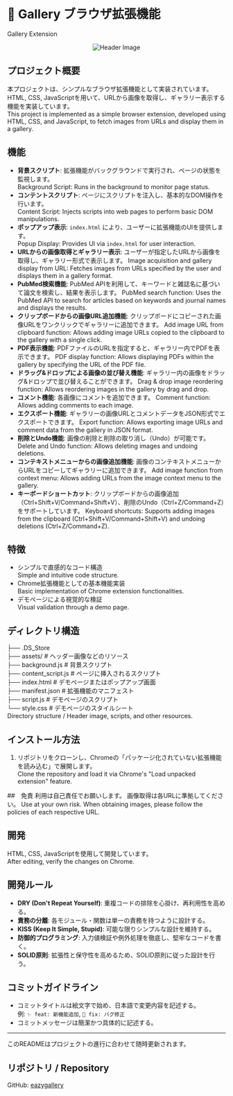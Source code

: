 # 🚀 Gallery ブラウザ拡張機能
Gallery Extension

<p align="center">
  <img src="assets/header.svg" alt="Header Image">
</p>

## プロジェクト概要
本プロジェクトは、シンプルなブラウザ拡張機能として実装されています。  
HTML, CSS, JavaScriptを用いて、URLから画像を取得し、ギャラリー表示する機能を実装しています。  
This project is implemented as a simple browser extension, developed using HTML, CSS, and JavaScript, to fetch images from URLs and display them in a gallery.


## 機能
- **背景スクリプト**: 拡張機能がバックグラウンドで実行され、ページの状態を監視します。  
  Background Script: Runs in the background to monitor page status.
- **コンテントスクリプト**: ページにスクリプトを注入し、基本的なDOM操作を行います。  
  Content Script: Injects scripts into web pages to perform basic DOM manipulations.
- **ポップアップ表示**: `index.html` により、ユーザーに拡張機能のUIを提供します。  
  Popup Display: Provides UI via `index.html` for user interaction.
- **URLからの画像取得とギャラリー表示**: ユーザーが指定したURLから画像を取得し、ギャラリー形式で表示します。
  Image acquisition and gallery display from URL: Fetches images from URLs specified by the user and displays them in a gallery format.
- **PubMed検索機能**: PubMed APIを利用して、キーワードと雑誌名に基づいて論文を検索し、結果を表示します。
  PubMed search function: Uses the PubMed API to search for articles based on keywords and journal names and displays the results.
- **クリップボードからの画像URL追加機能**: クリップボードにコピーされた画像URLをワンクリックでギャラリーに追加できます。
  Add image URL from clipboard function: Allows adding image URLs copied to the clipboard to the gallery with a single click.
- **PDF表示機能**: PDFファイルのURLを指定すると、ギャラリー内でPDFを表示できます。
  PDF display function: Allows displaying PDFs within the gallery by specifying the URL of the PDF file.
- **ドラッグ&ドロップによる画像の並び替え機能**: ギャラリー内の画像をドラッグ&ドロップで並び替えることができます。
  Drag & drop image reordering function: Allows reordering images in the gallery by drag and drop.
- **コメント機能**: 各画像にコメントを追加できます。
  Comment function: Allows adding comments to each image.
- **エクスポート機能**: ギャラリーの画像URLとコメントデータをJSON形式でエクスポートできます。
  Export function: Allows exporting image URLs and comment data from the gallery in JSON format.
- **削除とUndo機能**: 画像の削除と削除の取り消し（Undo）が可能です。
  Delete and Undo function: Allows deleting images and undoing deletions.
- **コンテキストメニューからの画像追加機能**: 画像のコンテキストメニューからURLをコピーしてギャラリーに追加できます。
  Add image function from context menu: Allows adding URLs from the image context menu to the gallery.
- **キーボードショートカット**: クリップボードからの画像追加（Ctrl+Shift+V/Command+Shift+V）、削除のUndo（Ctrl+Z/Command+Z）をサポートしています。
  Keyboard shortcuts: Supports adding images from the clipboard (Ctrl+Shift+V/Command+Shift+V) and undoing deletions (Ctrl+Z/Command+Z).

## 特徴
- シンプルで直感的なコード構造  
  Simple and intuitive code structure.
- Chrome拡張機能としての基本機能実装  
  Basic implementation of Chrome extension functionalities.
- デモページによる視覚的な検証  
  Visual validation through a demo page.

## ディレクトリ構造
├── .DS_Store  
├── assets/         # ヘッダー画像などのリソース  
├── background.js   # 背景スクリプト  
├── content_script.js  # ページに挿入されるスクリプト  
├── index.html      # デモページまたはポップアップ画面  
├── manifest.json   # 拡張機能のマニフェスト  
├── script.js       # デモページのスクリプト  
└── style.css       # デモページのスタイルシート  
Directory structure / Header image, scripts, and other resources.

## インストール方法
1. リポジトリをクローンし、Chromeの「パッケージ化されていない拡張機能を読み込む」で展開します。  
Clone the repository and load it via Chrome's "Load unpacked extension" feature.

##　免責
利用は自己責任でお願いします。
画像取得は各URLに準拠してください。
Use at your own risk.
When obtaining images, please follow the policies of each respective URL.


## 開発
HTML, CSS, JavaScriptを使用して開発しています。  
After editing, verify the changes on Chrome.

## 開発ルール
- **DRY (Don't Repeat Yourself)**: 重複コードの排除を心掛け、再利用性を高める。
- **責務の分離**: 各モジュール・関数は単一の責務を持つように設計する。
- **KISS (Keep It Simple, Stupid)**: 可能な限りシンプルな設計を維持する。
- **防御的プログラミング**: 入力値検証や例外処理を徹底し、堅牢なコードを書く。
- **SOLID原則**: 拡張性と保守性を高めるため、SOLID原則に従った設計を行う。

## コミットガイドライン
- コミットタイトルは絵文字で始め、日本語で変更内容を記述する。  
  例: `✨ feat: 新機能追加`, `🐛 fix: バグ修正`
- コミットメッセージは簡潔かつ具体的に記述する。

---
このREADMEはプロジェクトの進行に合わせて随時更新されます。

## リポジトリ / Repository
GitHub: [eazygallery](https://github.com/yuki1217ats/eazygallery)
